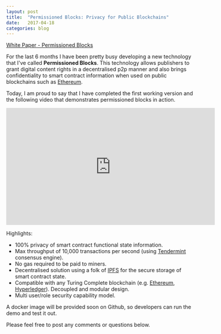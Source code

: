 ```yaml
---
layout: post
title:  "Permissioned Blocks: Privacy for Public Blockchains"
date:   2017-04-18
categories: blog
---
```


[White Paper - Permissioned Blocks](https://github.com/autocontracts/permissioned-blocks) 

For the last 6 months I have been pretty busy developing a new technology that I've called <b>Permissioned Blocks</b>. This technology allows publishers to grant digital content rights in a decentralised p2p manner 
and also brings confidentiality to smart contract information when used on public blockchains such as [Ethereum](https://www.ethereum.org/). 

Today, I am proud to say that I have completed the first working version and the following video that demonstrates permissioned blocks in action.

<div class="honeycombpic mobile" style="display:none">
<iframe src="https://www.youtube.com/embed/kZNM1GLFdxk" frameborder="0" allowfullscreen></iframe>
</div>

<iframe class="non-mobile" src="https://www.youtube.com/embed/kZNM1GLFdxk" frameborder="0" allowfullscreen style="width:560px;height:315px"></iframe>

Highlights:

- 100% privacy of smart contract functional state information.
- Max throughput of 10,000 transactions per second (using [Tendermint](https://tendermint.com/) consensus engine).
- No gas required to be paid to miners.
- Decentralised solution using a folk of [IPFS](https://ipfs.io/) for the secure storage of smart contract state.
- Compatible with any Turing Complete blockchain (e.g. [Ethereum](https://www.ethereum.org/), [Hyperledger](https://www.hyperledger.org/)). Decoupled and modular design.
- Multi user/role security capability model.  

A docker image will be provided soon on Github, so developers can run the demo and test it out.

Please feel free to post any comments or questions below.


